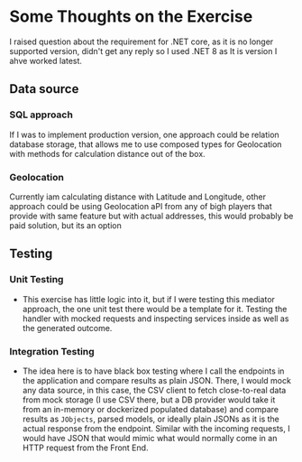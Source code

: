 # Some Thoughts on the Exercise

I raised question about the requirement for .NET core, as it is no longer supported version, didn't get any reply so I used .NET 8 as It is version I ahve worked latest.

## Data source

### SQL approach

If I was to implement production version, one approach could be relation database storage, that allows me to use composed types for Geolocation with methods for calculation distance out of the box. 

### Geolocation
Currently iam calculating distance with Latitude and Longitude, other approach could be using Geolocation aPI from any of bigh players that provide with same feature but with actual addresses, this would probably be paid solution, but its an option

## Testing

### Unit Testing
- This exercise has little logic into it, but if I were testing this mediator approach, the one unit test there would be a template for it. Testing the handler with mocked requests and inspecting services inside as well as the generated outcome.

### Integration Testing
- The idea here is to have black box testing where I call the endpoints in the application and compare results as plain JSON. There, I would mock any data source, in this case, the CSV client to fetch close-to-real data from mock storage (I use CSV there, but a DB provider would take it from an in-memory or dockerized populated database) and compare results as `JObjects`, parsed models, or ideally plain JSONs as it is the actual response from the endpoint. Similar with the incoming requests, I would have JSON that would mimic what would normally come in an HTTP request from the Front End.
